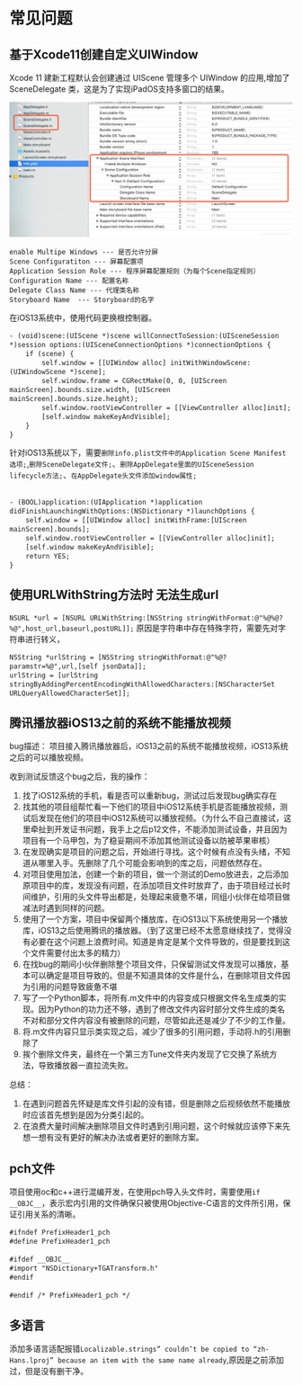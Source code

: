 # 常见问题

## 基于Xcode11创建自定义UIWindow
Xcode 11 建新工程默认会创建通过 UIScene 管理多个 UIWindow 的应用,增加了 SceneDelegate 类，这是为了实现iPadOS支持多窗口的结果。

![](imgs/ios_img_57.png)
```info
enable Multipe Windows --- 是否允许分屏
Scene Configuratiton --- 屏幕配置项
Application Session Role --- 程序屏幕配置规则（为每个Scene指定规则）
Configuration Name --- 配置名称
Delegate Class Name --- 代理类名称
Storyboard Name  --- Storyboard的名字
```

在iOS13系统中，使用代码更换根控制器。
```objc
- (void)scene:(UIScene *)scene willConnectToSession:(UISceneSession *)session options:(UISceneConnectionOptions *)connectionOptions {
    if (scene) {
        self.window = [[UIWindow alloc] initWithWindowScene:(UIWindowScene *)scene];
        self.window.frame = CGRectMake(0, 0, [UIScreen mainScreen].bounds.size.width, [UIScreen mainScreen].bounds.size.height);
        self.window.rootViewController = [[ViewController alloc]init];
        [self.window makeKeyAndVisible];
    }
}
```
针对iOS13系统以下，需要`删除info.plist文件中的Application Scene Manifest选项;`,`删除SceneDelegate文件;`、`删除AppDelegate里面的UISceneSession lifecycle方法;`、`在AppDelegate头文件添加window属性;`
```objc

- (BOOL)application:(UIApplication *)application didFinishLaunchingWithOptions:(NSDictionary *)launchOptions {
    self.window = [[UIWindow alloc] initWithFrame:[UIScreen mainScreen].bounds];
    self.window.rootViewController = [[ViewController alloc]init];
    [self.window makeKeyAndVisible];
    return YES;
}
```

## 使用URLWithString方法时 无法生成url
`NSURL *url = [NSURL URLWithString:[NSString stringWithFormat:@"%@%@?%@",host_url,baseurl,postURL]];`
原因是字符串中存在特殊字符，需要先对字符串进行转义，
```
NSString *urlString = [NSString stringWithFormat:@"%@?paramstr=%@",url,[self jsonData]];
urlString = [urlString stringByAddingPercentEncodingWithAllowedCharacters:[NSCharacterSet URLQueryAllowedCharacterSet]];
```

## 腾讯播放器iOS13之前的系统不能播放视频
bug描述： 项目接入腾讯播放器后，iOS13之前的系统不能播放视频，iOS13系统之后的可以播放视频。

收到测试反馈这个bug之后，我的操作：
1. 找了iOS12系统的手机，看是否可以重新bug，测试过后发现bug确实存在
2. 找其他的项目组帮忙看一下他们的项目中iOS12系统手机是否能播放视频，测试后发现在他们的项目中iOS12系统可以播放视频。（为什么不自己直接试，这里牵扯到开发证书问题，我手上之后p12文件，不能添加测试设备，并且因为项目有一个马甲包，为了稳妥期间不添加其他测试设备以防被苹果审核）
3. 在发现确实是项目的问题之后，开始进行寻找。这个时候有点没有头绪，不知道从哪里入手。先删除了几个可能会影响到的库之后，问题依然存在。
4. 对项目使用加法，创建一个新的项目，做一个测试的Demo放进去，之后添加原项目中的库，发现没有问题，在添加项目文件时放弃了，由于项目经过长时间维护，引用的头文件导出都是，处理起来疲惫不堪，同组小伙伴在给项目做减法时遇到同样的问题。
5. 使用了一个方案，项目中保留两个播放库，在iOS13以下系统使用另一个播放库，iOS13之后使用腾讯的播放器。（到了这里已经不太愿意继续找了，觉得没有必要在这个问题上浪费时间。知道是肯定是某个文件导致的，但是要找到这个文件需要付出太多的精力）
6. 在找bug的期间小伙伴删除整个项目文件，只保留测试文件发现可以播放，基本可以确定是项目导致的。但是不知道具体的文件是什么，在删除项目文件因为引用的问题导致疲惫不堪
7. 写了一个Python脚本，将所有.m文件中的内容变成只根据文件名生成类的实现。因为Python的功力还不够，遇到了修改文件内容时部分文件生成的类名不对和部分文件内容没有被删除的问题，尽管如此还是减少了不少的工作量。
8. 将.m文件内容只显示类实现之后，减少了很多的引用问题，手动将.h的引用删除了
9. 挨个删除文件夹，最终在一个第三方Tune文件夹内发现了它交换了系统方法，导致播放器一直拉流失败。

总结：
1. 在遇到问题首先怀疑是库文件引起的没有错，但是删除之后视频依然不能播放时应该首先想到是因为分类引起的。
2. 在浪费大量时间解决删除项目文件时遇到引用问题，这个时候就应该停下来先想一想有没有更好的解决办法或者更好的删除方案。


## pch文件
项目使用oc和c++进行混编开发，在使用pch导入头文件时，需要使用`if __OBJC__`，表示宏内引用的文件确保只被使用Objective-C语言的文件所引用，保证引用关系的清晰。
```objc
#ifndef PrefixHeader1_pch
#define PrefixHeader1_pch

#ifdef __OBJC__
#import "NSDictionary+TGATransform.h"
#endif

#endif /* PrefixHeader1_pch */
```

## 多语言
添加多语言适配报错`Localizable.strings” couldn’t be copied to “zh-Hans.lproj” because an item with the same name already`,原因是之前添加过，但是没有删干净。